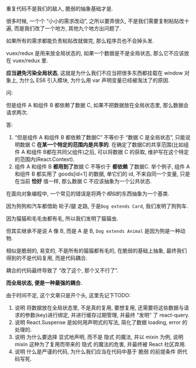 重复代码不是我们的敌人, 脆弱的抽象基础才是.

很多时候, 一个个 “小小的需求改动”, 之所以要弄很久, 不是我们需要复制粘贴改十遍, 而是我们改了一个地方, 其他九个地方出问题了.

如果所有的需求都能负责粘贴改就做完, 那么程序员也不会掉头发. 

vuex/redux 是用来放全局状态的, 如果一个数据是不是全局状态, 那么它不应该放在 vuex/redux 里.

**应当避免污染全局状态**, 这就是为什么我们不应当把很多东西都挂载在 window 对象上, 为什么 ES6 引入模块, 为什么用 var 声明变量已经被淘汰了的原因.

问:

但是组件 A 和组件 B 都依赖了数据 C, 如果不把数据放在全局状态里, 那么数据会请求两次.

答:

1. “但是组件 A 和组件 B 都依赖了数据C” 不等价于 “数据 C 是全局状态”, 只能说明数据 C **在某一个特定的范围内是共享的**. 
在确定了数据C的共享范围(比如组件 A 和组件 B都在共同父组件)之后, 可以将数据 C 的获取, 维护写在这个特定的范围内(React.Context).
2. 组件 A 和组件 B **都用到了**数据 C 不等价于 **都依赖** 了数据C. 
举个例子, 组件 A 和组件 B 都实用了 goods[id=1] 的数据, 单它们的 id, 不来自同一个变量, 只是在当前 **恰好** 值一样, 那么数据 C 不应该抽象为一个公共状态. 

在面向对象编程中, 一个常见的错误是将两个*相似*的东西抽象为一个基类. 

因为狗狗和汽车都借助 轮子/腿 走路, 于是`Dog extends Card`, 我们发明了狗狗车.

因为猫猫和毛毛虫都有毛, 所以我们发明了猫猫虫.

但其实继承不是说 A 像 B, 而是 A 是 B, `Dog extends Animal` 是因为狗是一种动物.

相似是脆弱的, 易变的, 不是所有的猫猫都有毛的, 在脆弱的基础上抽象, 最终我们得到的不是代码复用, 而是代码耦合.

耦合的代码最终导致了 “改了这个, 那个又不行了”.

**而全局状态, 便是一种最强的耦合.**

由于时间不足, 这个文章只是开个头, 这里先记下TODO:

1. 说明 将数据放在全局状态里, 不是真的复用, 要想复用, 还需要将这些数据与请求的参数(key)进行绑定, 并进行缓存过期管理, 并最终 “发明” 了 react-query.
2. 说明 React.Suspense 是如何用声明式的写法, 简化了数据 loading, error 的处理的.
3. 说明 为什么要选择 显式地声明, 而不是 隐式 的魔法, 并以 mixin 为例, 说明 mixin 这种为了复用而带来的 隐式 的魔法的危害, 并最终被 React 社区弃用.
4. 说明 什么是严谨的代码, 为什么我们应当在代码中基于 脆弱 的前提条件 把代码写死.
